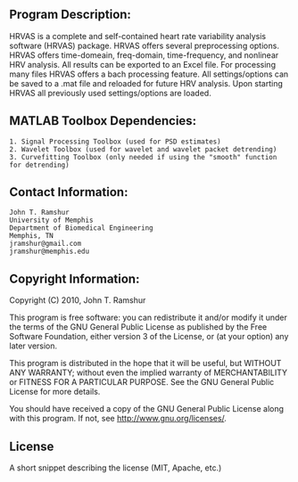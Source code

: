 ## Program Description:

HRVAS is a complete and self-contained heart rate variability analysis software     (HRVAS) package. HRVAS offers several preprocessing options. HRVAS offers time-domeain, freq-domain, time-frequency, and nonlinear HRV analysis. All results can be exported to an Excel file. For processing many files HRVAS offers a bach processing feature. All settings/options can be saved to a .mat file and reloaded for future HRV analysis. Upon starting HRVAS all previously used settings/options are loaded.

## MATLAB Toolbox Dependencies:

    1. Signal Processing Toolbox (used for PSD estimates)
    2. Wavelet Toolbox (used for wavelet and wavelet packet detrending)
    3. Curvefitting Toolbox (only needed if using the "smooth" function for detrending)

## Contact Information:
    
    John T. Ramshur
    University of Memphis
    Department of Biomedical Engineering
    Memphis, TN
    jramshur@gmail.com
    jramshur@memphis.edu

## Copyright Information:

Copyright (C) 2010, John T. Ramshur

This program is free software: you can redistribute it and/or modify it under the terms of the GNU General Public License as published by the Free Software Foundation, either version 3 of the License, or (at your option) any later version.

This program is distributed in the hope that it will be useful, but WITHOUT ANY WARRANTY; without even the implied warranty of MERCHANTABILITY or FITNESS FOR A PARTICULAR PURPOSE.  See the GNU General Public License for more details.

You should have received a copy of the GNU General Public License along with this program.  If not, see <http://www.gnu.org/licenses/>.

## License

A short snippet describing the license (MIT, Apache, etc.)
